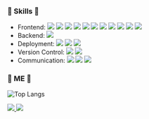 ### 💪 Skills 💪
<ul>
  <li>
    Frontend: 
    <img src="https://img.shields.io/badge/HTML5-E34F26?style=flat&logo=HTML5&logoColor=white"/>
    <img src="https://img.shields.io/badge/CSS3-1572B6?style=flat&logo=CSS3&logoColor=white"/>
    <img src="https://img.shields.io/badge/JavaScript-F7DF1E?style=flat&logo=JavaScript&logoColor=white"/>
    <img src="https://img.shields.io/badge/TypeScript-3178C6?style=flat&logo=TypeScript&logoColor=white"/>
    <img src="https://img.shields.io/badge/Scss-CC6699?style=flat&logo=Scss&logoColor=white"/>
    <img src="https://img.shields.io/badge/Tailwind CSS-06B6D4?style=flat&logo=Tailwind CSS&logoColor=white"/>
    <img src="https://img.shields.io/badge/React-61DAFB?style=flat&logo=React&logoColor=white"/>
    <img src="https://img.shields.io/badge/Next.js-000000?style=flat&logo=Next.js&logoColor=white"/>
    <img src="https://img.shields.io/badge/jQuery-0769AD?style=flat&logo=jQuery&logoColor=white"/>
    <img src="https://img.shields.io/badge/Recoil-512BD4?style=flat&logo=Recoil&logoColor=white"/>
    <img src="https://img.shields.io/badge/Redux-764ABC?style=flat&logo=Redux&logoColor=white"/>
  </li>
  <li>
    Backend:
    <img src="https://img.shields.io/badge/Firebase-FFCA28?style=flat&logo=Firebase&logoColor=white"/>
  </li>
  <li>
    Deployment:
    <img src="https://img.shields.io/badge/Netlify-00C7B7?style=flat&logo=Netlify&logoColor=white"/>
    <img src="https://img.shields.io/badge/Vercel-000000?style=flat&logo=Vercel&logoColor=white"/>
    <img src="https://img.shields.io/badge/Amazon AWS-232F3E?style=flat&logo=Amazon AWS&logoColor=white"/>
  </li>
  <li>
    Version Control:
    <img src="https://img.shields.io/badge/Git-F05032?style=flat&logo=Git&logoColor=white"/>
    <img src="https://img.shields.io/badge/GitHub-181717?style=flat&logo=GitHub&logoColor=white"/>
  </li>
  <li>
    Communication:
    <img src="https://img.shields.io/badge/Slack-4A154B?style=flat&logo=Slack&logoColor=white"/>
    <img src="https://img.shields.io/badge/Figma-F24E1E?style=flat&logo=Figma&logoColor=white"/>
    <img src="https://img.shields.io/badge/Notion-000000?style=flat&logo=Notion&logoColor=white"/>
  </li>
</ul>

### 🍊 ME 🍊
<!-- ![Anurag's github stats](https://github-readme-stats.vercel.app/api?username=wooinwoo&show_icons=true) -->
![Top Langs](https://github-readme-stats.vercel.app/api/top-langs/?username=wooinwoo&layout=compact)

<a href="https://bhk1324.tistory.com/">
  <img src="https://img.shields.io/badge/Tistory-000000?style=flat&logo=Tistory&logoColor=white"/>
</a>
<a href="mailto:wooin1001@gmail.com" >
<img src="https://img.shields.io/badge/Gmail-EA4335?style=flat&logo=Gmail&logoColor=white"/>
</a>

<!--
[![Solved.ac Profile](http://mazassumnida.wtf/api/v2/generate_badge?boj=bhk1324)](https://solved.ac/bhk1324/)

**wooinwoo/wooinwoo** is a ✨ _special_ ✨ repository because its `README.md` (this file) appears on your GitHub profile.

![Anurag's github stats](https://github-readme-stats.vercel.app/api?username=wooinwoo&show_icons=true&theme=tokyonight)
![Top Langs](https://github-readme-stats.vercel.app/api/top-langs/?username=wooinwoo&layout=compact&theme=tokyonight)
Here are some ideas to get you started:
- 🔭 I’m currently working on ...
- 🌱 I’m currently learning ...
- 👯 I’m looking to collaborate on ...
- 🤔 I’m looking for help with ...
- 💬 Ask me about ...
- 📫 How to reach me: ...
- 😄 Pronouns: ...
- ⚡ Fun fact: ...
-->
